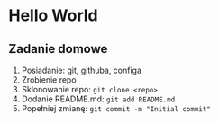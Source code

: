 # Hello World

## Zadanie domowe
1. Posiadanie: git, githuba, configa
2. Zrobienie repo
3. Sklonowanie repo: `git clone <repo>`
4. Dodanie README.md: `git add README.md`
5. Popełniej zmianę: `git commit -m "Initial commit"`